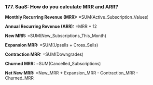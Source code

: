 ### 177. **SaaS: How do you calculate MRR and ARR?**

**Monthly Recurring Revenue (MRR):**
=SUM(Active_Subscription_Values)

**Annual Recurring Revenue (ARR):**
=MRR * 12

**New MRR:**
=SUM(New_Subscriptions_This_Month)

**Expansion MRR:**
=SUM(Upsells + Cross_Sells)

**Contraction MRR:**
=SUM(Downgrades)

**Churned MRR:**
=SUM(Cancelled_Subscriptions)

**Net New MRR:**
=New_MRR + Expansion_MRR - Contraction_MRR - Churned_MRR
